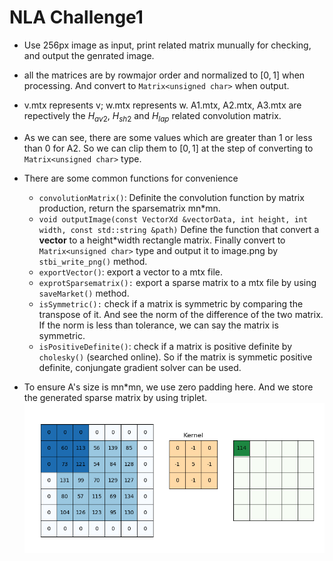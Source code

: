 # NLA Challenge1

- Use 256px image as input, print related matrix munually for checking, and output the genrated image.

- all the matrices are by rowmajor order and normalized to $[0,1]$ when processing. And convert to `Matrix<unsigned char>` when output.

- v.mtx represents v; w.mtx represents w. A1.mtx, A2.mtx, A3.mtx are repectively the $H_{av2}$, $H_{sh2}$ and $H_{lap}$ related convolution matrix.

- As we can see, there are some values which are greater than 1 or less than 0 for A2. So we can clip them to $[0,1]$ at the step of converting to `Matrix<unsigned char>` type.

- There are some common functions for convenience

  - `convolutionMatrix()`: Definite the convolution function by matrix production, return the sparsematrix mn\*mn.
  - `void outputImage(const VectorXd &vectorData, int height, int width, const std::string &path)` Define the function that convert a **vector** to a height\*width rectangle matrix. Finally convert to `Matrix<unsigned char>` type and output it to image.png by `stbi_write_png()` method.
  - `exportVector()`: export a vector to a mtx file.
  - `exprotSparsematrix():` export a sparse matrix to a mtx file by using `saveMarket()` method.
  - `isSymmetric():` check if a matrix is symmetric by comparing the transpose of it. And see the norm of the difference of the two matrix. If the norm is less than tolerance, we can say the matrix is symmetric.
  - `isPositiveDefinite()`: check if a matrix is positive definite by `cholesky()` (searched online). So if the matrix is symmetic positive definite, conjungate gradient solver can be used.

- To ensure A's size is mn\*mn, we use zero padding here. And we store the generated sparse matrix by using triplet.
  ![Example Of Zero Padding](ZeroPadding.png)
